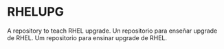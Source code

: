 # RHELUPG
A repository to teach RHEL upgrade.
Un repositorio para enseñar upgrade de RHEL.
Um repositorio para ensinar upgrade de RHEL.
